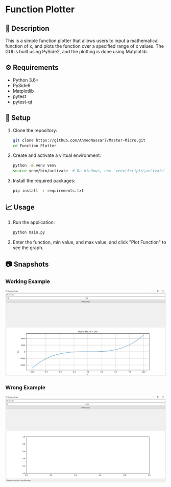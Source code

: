 # Function Plotter

## 📃 Description

This is a simple function plotter that allows users to input a mathematical function of x, and plots the function over a specified range of x values. The GUI is built using PySide2, and the plotting is done using Matplotlib.

## ⚙️ Requirements

- Python 3.6+
- PySide6
- Matplotlib
- pytest
- pytest-qt

## 🚀 Setup

1. Clone the repository:
    ```sh
    git clone https://github.com/AhmedNassar7/Master-Micro.git
    cd Function Plotter
    ```

2. Create and activate a virtual environment:

    ```bash
    python -m venv venv
    source venv/bin/activate  # On Windows, use `venv\Scripts\activate`
    ```

3. Install the required packages:

    ```bash
    pip install -r requirements.txt
    ```

## 📈 Usage

1. Run the application:

    ```bash
    python main.py
    ```

2. Enter the function, min value, and max value, and click "Plot Function" to see the graph.

## 📷 Snapshots

### Working Example

![Working Example](examples/working_example.png)

### Wrong Example

![Wrong Example](examples/wrong_example.png)
